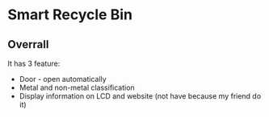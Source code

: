 # Smart Recycle Bin
## Overrall
It has 3 feature:
- Door - open automatically
- Metal and non-metal classification
- Display information on LCD and website (not have because my friend do it)
